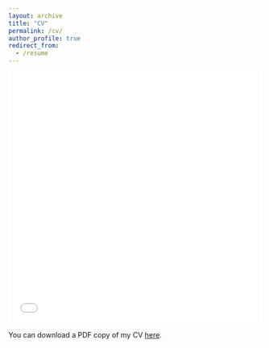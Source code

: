 ```yaml
---
layout: archive
title: "CV"
permalink: /cv/
author_profile: true
redirect_from:
  - /resume
---
```


<iframe src="/files/pdf/cv_jfeng-1.pdf" width="100%" height="500" frameborder="no" border="0" marginwidth="0" marginheight="0"></iframe>

You can download a PDF copy of my CV [here](/files/pdf/cv_jfeng-1.pdf).
